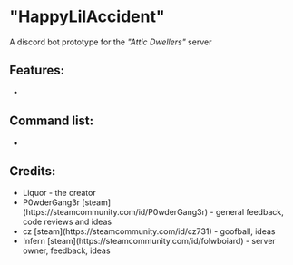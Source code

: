 # "HappyLilAccident" 
A discord bot prototype for the *"Attic Dwellers"* server

## Features:
<ul>
<li>  </li>
</ul>

## Command list:
<ul>
<li>  </li>
</ul>

## Credits:
<ul>
<li> Liquor - the creator </li>
<li> P0wderGang3r 
[steam](https://steamcommunity.com/id/P0wderGang3r)
- general feedback, code reviews and ideas</li>
<li> cz 
[steam](https://steamcommunity.com/id/cz731)
-  goofball, ideas</li>
<li> !nfern
[steam](https://steamcommunity.com/id/folwboiard)
-  server owner, feedback, ideas</li>
</ul>
